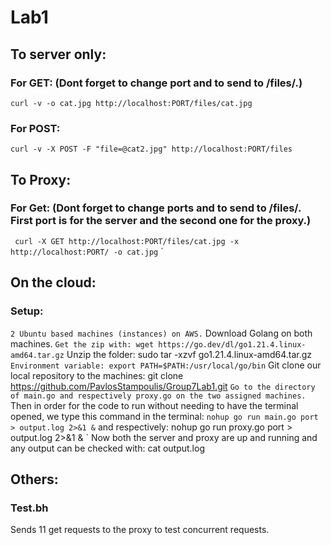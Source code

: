 # Lab1
## To server only: 
### For GET: (Dont forget to change port and to send to /files/.)
`curl -v -o cat.jpg http://localhost:PORT/files/cat.jpg`
### For POST:
`curl -v -X POST -F "file=@cat2.jpg" http://localhost:PORT/files`

## To Proxy:
###  For Get: (Dont forget to change ports and to send to /files/. First port is for the server and the second one for the proxy.)
` curl -X GET http://localhost:PORT/files/cat.jpg -x http://localhost:PORT/ -o cat.jpg`
`

## On the cloud:
### Setup:
` 2 Ubuntu based machines (instances) on AWS.
` Download Golang on both machines. 
` Get the zip with: wget https://go.dev/dl/go1.21.4.linux-amd64.tar.gz
` Unzip the folder: sudo tar -xzvf go1.21.4.linux-amd64.tar.gz
` Environment variable: export PATH=$PATH:/usr/local/go/bin
` Git clone our local repository to the machines: git clone https://github.com/PavlosStampoulis/Group7Lab1.git 
` Go to the directory of main.go and respectively proxy.go on the two assigned machines.
` Then in order for the code to run without needing to have the terminal opened, we type this command in the terminal:
`` nohup go run main.go port > output.log 2>&1 &
`` and respectively: nohup go run proxy.go port > output.log 2>&1 &
` Now both the server and proxy are up and running and any output can be checked with: cat output.log

## Others:
### Test.bh 
Sends 11 get requests to the proxy to test concurrent requests. 
